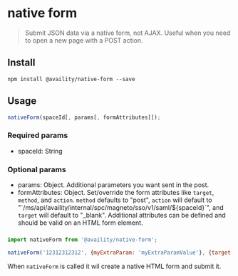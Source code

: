 # native form
> Submit JSON data via a native form, not AJAX. Useful when you need to open a new page with a POST action.

## Install

```
npm install @availity/native-form --save
```

## Usage

```js
nativeForm(spaceId[, params[, formAttributes]]);
```

### Required params

- spaceId: String

### Optional params

- params: Object. Additional parameters you want sent in the post.
- formAttributes: Object. Set/override the form attributes like `target`, `method`, and `action`. `method` defaults to "post", `action` will default to "\`/ms/api/availity/internal/spc/magneto/sso/v1/saml/${spaceId}\`", and `target` will default to "_blank". Additional attributes can be defined and should be valid on an HTML form element.

###

```js
import nativeForm from '@availity/native-form';

nativeForm('12312312312', {myExtraParam: 'myExtraParamValue'}, {target: '_top'});
```

When `nativeForm` is called it wil create a native HTML form and submit it.
